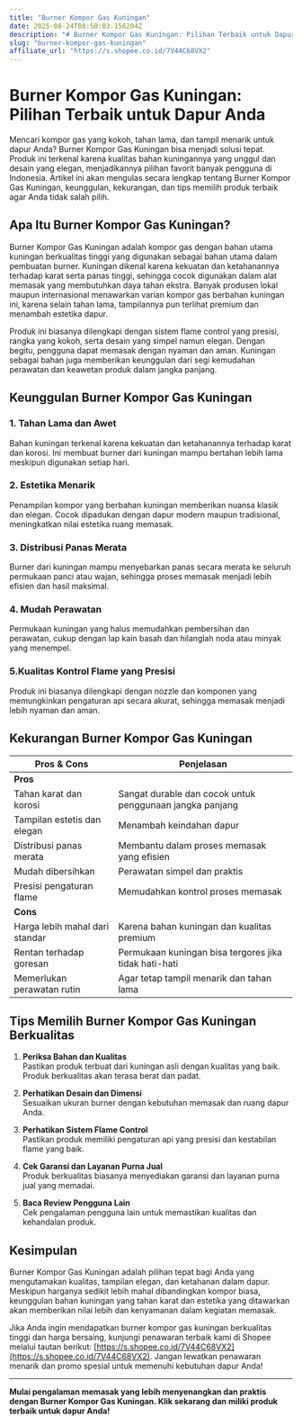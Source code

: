 ```yaml
---
title: "Burner Kompor Gas Kuningan"
date: 2025-08-24T08:50:03.156204Z
description: "# Burner Kompor Gas Kuningan: Pilihan Terbaik untuk Dapur Anda..."
slug: "burner-kompor-gas-kuningan"
affiliate_url: "https://s.shopee.co.id/7V44C68VX2"
---
```

# Burner Kompor Gas Kuningan: Pilihan Terbaik untuk Dapur Anda

Mencari kompor gas yang kokoh, tahan lama, dan tampil menarik untuk dapur Anda? Burner Kompor Gas Kuningan bisa menjadi solusi tepat. Produk ini terkenal karena kualitas bahan kuningannya yang unggul dan desain yang elegan, menjadikannya pilihan favorit banyak pengguna di Indonesia. Artikel ini akan mengulas secara lengkap tentang Burner Kompor Gas Kuningan, keunggulan, kekurangan, dan tips memilih produk terbaik agar Anda tidak salah pilih.

## Apa Itu Burner Kompor Gas Kuningan?

Burner Kompor Gas Kuningan adalah kompor gas dengan bahan utama kuningan berkualitas tinggi yang digunakan sebagai bahan utama dalam pembuatan burner. Kuningan dikenal karena kekuatan dan ketahanannya terhadap karat serta panas tinggi, sehingga cocok digunakan dalam alat memasak yang membutuhkan daya tahan ekstra. Banyak produsen lokal maupun internasional menawarkan varian kompor gas berbahan kuningan ini, karena selain tahan lama, tampilannya pun terlihat premium dan menambah estetika dapur.

Produk ini biasanya dilengkapi dengan sistem flame control yang presisi, rangka yang kokoh, serta desain yang simpel namun elegan. Dengan begitu, pengguna dapat memasak dengan nyaman dan aman. Kuningan sebagai bahan juga memberikan keunggulan dari segi kemudahan perawatan dan keawetan produk dalam jangka panjang.

## Keunggulan Burner Kompor Gas Kuningan

### 1. Tahan Lama dan Awet
Bahan kuningan terkenal karena kekuatan dan ketahanannya terhadap karat dan korosi. Ini membuat burner dari kuningan mampu bertahan lebih lama meskipun digunakan setiap hari.

### 2. Estetika Menarik
Penampilan kompor yang berbahan kuningan memberikan nuansa klasik dan elegan. Cocok dipadukan dengan dapur modern maupun tradisional, meningkatkan nilai estetika ruang memasak.

### 3. Distribusi Panas Merata
Burner dari kuningan mampu menyebarkan panas secara merata ke seluruh permukaan panci atau wajan, sehingga proses memasak menjadi lebih efisien dan hasil maksimal.

### 4. Mudah Perawatan
Permukaan kuningan yang halus memudahkan pembersihan dan perawatan, cukup dengan lap kain basah dan hilanglah noda atau minyak yang menempel.

### 5.Kualitas Kontrol Flame yang Presisi
Produk ini biasanya dilengkapi dengan nozzle dan komponen yang memungkinkan pengaturan api secara akurat, sehingga memasak menjadi lebih nyaman dan aman.

## Kekurangan Burner Kompor Gas Kuningan

| Pros & Cons                        | Penjelasan                                                  |
|-----------------------------------|--------------------------------------------------------------|
| **Pros**                         |                                                              |
| Tahan karat dan korosi          | Sangat durable dan cocok untuk penggunaan jangka panjang  |
| Tampilan estetis dan elegan     | Menambah keindahan dapur                                    |
| Distribusi panas merata          | Membantu dalam proses memasak yang efisien                |
| Mudah dibersihkan               | Perawatan simpel dan praktis                                |
| Presisi pengaturan flame        | Memudahkan kontrol proses memasak                         |
| **Cons**                         |                                                              |
| Harga lebih mahal dari standar | Karena bahan kuningan dan kualitas premium                |
| Rentan terhadap goresan        | Permukaan kuningan bisa tergores jika tidak hati-hati     |
| Memerlukan perawatan rutin      | Agar tetap tampil menarik dan tahan lama                  |

## Tips Memilih Burner Kompor Gas Kuningan Berkualitas

1. **Periksa Bahan dan Kualitas**  
Pastikan produk terbuat dari kuningan asli dengan kualitas yang baik. Produk berkualitas akan terasa berat dan padat.

2. **Perhatikan Desain dan Dimensi**  
Sesuaikan ukuran burner dengan kebutuhan memasak dan ruang dapur Anda.

3. **Perhatikan Sistem Flame Control**  
Pastikan produk memiliki pengaturan api yang presisi dan kestabilan flame yang baik.

4. **Cek Garansi dan Layanan Purna Jual**  
Produk berkualitas biasanya menyediakan garansi dan layanan purna jual yang memadai.

5. **Baca Review Pengguna Lain**  
Cek pengalaman pengguna lain untuk memastikan kualitas dan kehandalan produk.

## Kesimpulan

Burner Kompor Gas Kuningan adalah pilihan tepat bagi Anda yang mengutamakan kualitas, tampilan elegan, dan ketahanan dalam dapur. Meskipun harganya sedikit lebih mahal dibandingkan kompor biasa, keunggulan bahan kuningan yang tahan karat dan estetika yang ditawarkan akan memberikan nilai lebih dan kenyamanan dalam kegiatan memasak.

Jika Anda ingin mendapatkan burner kompor gas kuningan berkualitas tinggi dan harga bersaing, kunjungi penawaran terbaik kami di Shopee melalui tautan berikut: [https://s.shopee.co.id/7V44C68VX2](https://s.shopee.co.id/7V44C68VX2). Jangan lewatkan penawaran menarik dan promo spesial untuk memenuhi kebutuhan dapur Anda!

---

**Mulai pengalaman memasak yang lebih menyenangkan dan praktis dengan Burner Kompor Gas Kuningan. Klik sekarang dan miliki produk terbaik untuk dapur Anda!**